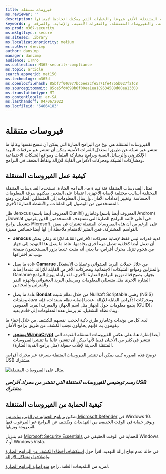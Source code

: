 ```yaml
---
title: فيروسات متنقلة
ms.reviewer: ''
description: تعرف على كيفية النسخ المتماثل للفيروسات المتنقلة ونشرها إلى أجهزة كمبيوتر أو شبكات أخرى. اقرأ عن الفيروسات المتنقلة الأكثر شيوعا والخطوات التي يمكنك اتخاذها لإيقافها.
keywords: الأمان، والبرامج الضارة، والحماية، والفيروسات المتنقلة، والثغرات الأمنية، والإصابة، والسرقة، و Jenxcus، وغامرو، وسندات، وWannaCrypt، وWDSI، وMMPC، مركز الحماية من البرامج الضارة لـ Microsoft، والفيروسات المتنقلة، وأنواع البرامج الضارة، ونشر التهديدات، والبريد الجماعي، ومسح IP
ms.prod: m365-security
ms.mktglfcycl: secure
ms.sitesec: library
ms.localizationpriority: medium
ms.author: dansimp
author: dansimp
manager: dansimp
audience: ITPro
ms.collection: M365-security-compliance
ms.topic: article
search.appverid: met150
ms.technology: m365d
ms.openlocfilehash: 85bf7f006977bc5ee2cfe5a71fe4755b027f2fc8
ms.sourcegitcommit: 85ce5fd0698b6f00ea1ea189634588d00ea13508
ms.translationtype: MT
ms.contentlocale: ar-SA
ms.lasthandoff: 04/06/2022
ms.locfileid: "64664183"
---
```

# <a name="worms"></a>فيروسات متنقلة

الفيروسات المتنقلة هي نوع من البرامج الضارة التي يمكن أن تنسخ نفسها وغالبا ما تنتشر عبر شبكة عن طريق استغلال الثغرات الأمنية. يمكن أن تنتشر عبر مرفقات البريد الإلكتروني والرسائل النصية وبرامج مشاركة الملفات ومواقع الشبكات الاجتماعية ومشاركات الشبكة ومحركات الأقراص القابلة للإزالة ونقاط الضعف في البرامج.

## <a name="how-worms-work"></a>كيفية عمل الفيروسات المتنقلة

تمثل الفيروسات المتنقلة فئة كبيرة من البرامج الضارة. تستخدم الفيروسات المتنقلة المختلفة أساليب مختلفة لإصابة الأجهزة. اعتمادا على المتغير، يمكنهم سرقة المعلومات الحساسة، وتغيير إعدادات الأمان، وإرسال المعلومات إلى المتسللين الضارين، ومنع المستخدمين من الوصول إلى الملفات، والأنشطة الضارة الأخرى.

ظل Jenxcus (المعروف أيضا باسم Dunihi) وغامارو (المعروف أيضا باسم Androm) وDownat في أعلى قائمة البرامج الضارة التي تستهدف المستخدمين الذين يقومون بتشغيل برامج Microsoft. على الرغم من أن هذه الفيروسات المتنقلة تشترك في بعض القواسم المشتركة، فمن المثير للاهتمام ملاحظة أن لها أيضا خصائص مميزة.

* **Jenxcus** لديه قدرات ليس فقط لإصابة محركات الأقراص القابلة للإزالة ولكن يمكن أن تعمل أيضا كخلفية تتصل مرة أخرى بخادمها. عادة ما يصل هذا التهديد إلى جهاز من هجوم تنزيل محرك أقراص، ما يعني أنه مثبت عندما يزور المستخدمون صفحة ويب تم اختراقها.

* عادة ما يصل **Gamarue** من خلال حملات البريد العشوائي وعمليات الاستغلال والمنزلين ومواقع الشبكات الاجتماعية ومحركات الأقراص القابلة للإزالة. عندما إصابة Gamarue بجهاز، يصبح قناة توزيع للبرامج الضارة الأخرى. لقد رأيناه يوزع البرامج الضارة الأخرى مثل متسللي المعلومات ومرسلي البريد العشوائي وأجهزة النقر والمنزلين والمخادين.

* عادة ما يصل **Bondat** من خلال نظام تثبيت Nullsoft Scriptable وهمي (NSIS) ومثبتات Java ومحركات الأقراص القابلة للإزالة. عندما إصابة نظام بسندات، فإنه يجمع معلومات حول الجهاز مثل اسم الجهاز، والمعرف الفريد العمومي (GUID)، وبناء نظام التشغيل. ثم يرسل هذه المعلومات إلى خادم بعيد.

لدى كل من بوندات وغامارو طرق ذكية لحجب أنفسهم للكشف. من خلال إخفاء ما يقومون به، فإنهم يحاولون تجنب الكشف عن طريق برامج الأمان.

* [**يستحق WannaCrypt**](https://www.microsoft.com/wdsi/threats/malware-encyclopedia-description?Name=Ransom:Win32/WannaCrypt) أيضا إشارة هنا. على عكس الفيروسات المتنقلة القديمة التي تنتشر في كثير من الأحيان فقط لأنها يمكن أن تنتشر، غالبا ما تنتشر الفيروسات المتنقلة الحديثة لإفلات حمولة (مثل برامج الفدية الضارة).

توضح هذه الصورة كيف يمكن أن تنتشر الفيروسات المتنقلة بسرعة عبر محرك أقراص USB مشترك.

![مثال على الفيروسات المتنقلة.](../../media/security-intelligence-images/worm-usb-flight.png) 

### <a name="figure-worm-spreading-from-a-shared-usb-drive"></a>*رسم توضيحي للفيروسات المتنقلة التي تنتشر من محرك أقراص USB مشترك*

## <a name="how-to-protect-against-worms"></a>كيفية الحماية من الفيروسات المتنقلة

تمكين [برنامج الحماية من الفيروسات من Microsoft Defender](/microsoft-365/security/defender-endpoint/microsoft-defender-antivirus-in-windows-10) في Windows 10. ويوفر حماية في الوقت الحقيقي من التهديدات ويكشف عن البرامج غير المرغوب فيها المعروفة ويزيلها.

قم بتنزيل [Microsoft Security Essentials](https://www.microsoft.com/download/details.aspx?id=5201) للحماية في الوقت الحقيقي في Windows 7 أو Windows Vista.

في حالة عدم نجاح إزالة التهديد، اقرأ حول [استكشاف أخطاء الكشف عن البرامج الضارة وإصلاحها ومشاكل الإزالة](https://www.microsoft.com/wdsi/help/troubleshooting-infection).

لمزيد من التلميحات العامة، راجع [منع إصابة البرامج الضارة](/microsoft-365/security/defender-endpoint/prevent-malware-infection).